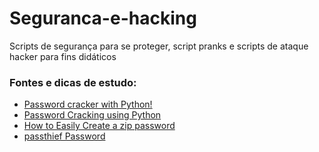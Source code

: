 # Seguranca-e-hacking
Scripts de segurança para se proteger, script pranks e scripts de ataque hacker para fins didáticos 

 ### Fontes e dicas de estudo:

 - [Password cracker with Python!](https://workshops.hackclub.com/passwordcracker/)
 - [Password Cracking using Python](https://medium.com/@cyberdocks2019/password-cracking-using-python-9fd1b5e064d9)
 - [How to Easily Create a zip password](https://stackzero.net/how-to-easily-create-a-zip-password-cracker/)
 - [passthief Password](https://github.com/zvonimirr/passthief)
